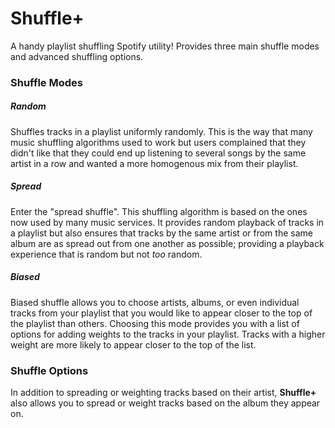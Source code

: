 # Shuffle+
A handy playlist shuffling Spotify utility! Provides three main shuffle modes and advanced shuffling options.

### Shuffle Modes
##### Random
Shuffles tracks in a playlist uniformly randomly. This is the way that many music shuffling algorithms used to work but users complained that they didn't like that they could end up listening to several songs by the same artist in a row and wanted a more homogenous mix from their playlist.
##### Spread
Enter the "spread shuffle". This shuffling algorithm is based on the ones now used by many music services. It provides random playback of tracks in a playlist but also ensures that tracks by the same artist or from the same album are as spread out from one another as possible; providing a playback experience that is random but not *too* random.
##### Biased
Biased shuffle allows you to choose artists, albums, or even individual tracks from your playlist that you would like to appear closer to the top of the playlist than others. Choosing this mode provides you with a list of options for adding weights to the tracks in your playlist. Tracks with a higher weight are more likely to appear closer to the top of the list.

### Shuffle Options
In addition to spreading or weighting tracks based on their artist, **Shuffle+** also allows you to spread or weight tracks based on the album they appear on.
